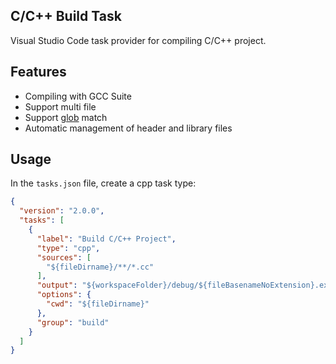## C/C++ Build Task

Visual Studio Code task provider for compiling C/C++ project.

## Features

- Compiling with GCC Suite
- Support multi file
- Support [glob](https://www.npmjs.com/package/globby) match
- Automatic management of header and library files

## Usage

In the `tasks.json` file, create a cpp task type:

```json
{
  "version": "2.0.0",
  "tasks": [
    {
      "label": "Build C/C++ Project",
      "type": "cpp",
      "sources": [
        "${fileDirname}/**/*.cc"
      ],
      "output": "${workspaceFolder}/debug/${fileBasenameNoExtension}.exe",
      "options": {
        "cwd": "${fileDirname}"
      },
      "group": "build"
    }
  ]  
}  
```
